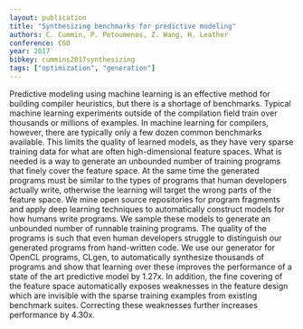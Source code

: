 ```yaml
---
layout: publication
title: "Synthesizing benchmarks for predictive modeling"
authors: C. Cummin, P. Petoumenos, Z. Wang, H. Leather
conference: CGO
year: 2017
bibkey: cummins2017synthesizing
tags: ["optimization", "generation"]
---
```

Predictive modeling using machine learning is an effective method for building compiler heuristics, but there is a shortage of benchmarks. Typical machine learning experiments outside of the compilation field train over thousands or millions of examples. In machine learning for compilers, however, there are typically only a few dozen common benchmarks available. This limits the quality of learned models, as they have very sparse training data for what are often high-dimensional feature spaces. What is needed is a way to generate an unbounded number of training programs that finely cover the feature space. At the same time the generated programs must be similar to the types of programs that human developers actually write, otherwise the learning will target the wrong parts of the feature space. We mine open source repositories for program fragments and apply deep learning techniques to automatically construct models for how humans write programs. We sample these models to generate an unbounded number of runnable training programs. The quality of the programs is such that even human developers struggle to distinguish our generated programs from hand-written code. We use our generator for OpenCL programs, CLgen, to automatically synthesize thousands of programs and show that learning over these improves the performance of a state of the art predictive model by 1.27x. In addition, the fine covering of the feature space automatically exposes weaknesses in the feature design which are invisible with the sparse training examples from existing benchmark suites. Correcting these weaknesses further increases performance by 4.30x.
